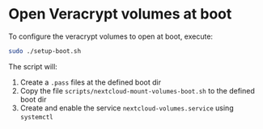 # Open Veracrypt volumes at boot

To configure the veracrypt volumes to open at boot, execute:

```sh
sudo ./setup-boot.sh
```

The script will:

1. Create a `.pass` files at the defined boot dir
2. Copy the file `scripts/nextcloud-mount-volumes-boot.sh` to the defined boot dir
3. Create and enable the service `nextcloud-volumes.service` using `systemctl`
